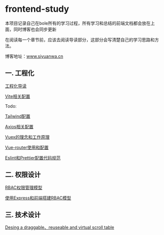 # frontend-study
  本项目记录自己在bole所有的学习过程，所有学习和总结的前端文档都会放在上面，同时博客也会同步更新
  
  在阅读每一个章节前，应该去阅读导读部分，这部分会写清楚自己的学习思路和方法。
  
  博客地址：www.siyuanwa.cn 
  
  
 ## 一. 工程化
 [工程化导读](工程化/README.md)
 
 [Vite相关配置](工程化/vite.md)
 
 Todo:
 
 [Tailwind配置](工程化)
 
 [Axios相关配置](工程化) 
 
 [Vuex的理念和工作原理](工程化)
 
 [Vue-router使用和配置](工程化)
 
 [Eslint和Prettier配置代码规范](工程化)
 
 ## 二. 权限设计
 
 [RBAC权限管理模型](权限设计/auth.md)
 
 [使用Express和前端搭建RBAC模型](权限设计)
 
 ## 三. 技术设计
 
 [Desing a draggable、reuseable and virtual scroll table](技术设计/table.md)
